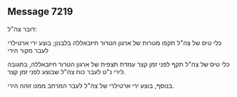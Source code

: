 ## Message 7219

דובר צה"ל:

כלי טיס של צה"ל תקפו מטרות של ארגון הטרור חיזבאללה בלבנון; בוצע ירי ארטילרי לעבר מקור הירי

כלי טיס של צה"ל תקף לפני זמן קצר עמדת תצפית של ארגון הטרור חיזבאללה, בתגובה לירי נ"ט לעבר כוח צה"ל שבוצע לפני זמן קצר.

בנוסף, בוצע ירי ארטילרי של צה"ל לעבר המרחב ממנו זוהה הירי.

